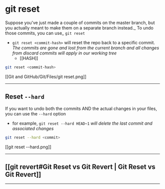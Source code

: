 # git reset

Suppose you've just made a couple of commits on the master branch, but you actually meant to make them on a separate branch instead._ To undo those commits, you can use_ `git reset`

- `git reset <commit-hash>` will reset the repo back to a specific commit. _The commits are gone and lost from the current branch and all changes from discard commits will apply in our working tree_
  - [[HASH]]

```bash
git reset <commit-hash>
```

[[Git and GitHub/Git/Files/git reset.png]]

---

## Reset `--hard`

If you want to undo both the commits AND the actual changes in your files, you can use the `--hard` option

- for example, `git reset --hard HEAD~1` _will delete the last commit and associated changes_

```bash
git reset --hard <commit>
```

[[git reset --hard.png]]

---

## [[git revert#Git Reset vs Git Revert | Git Reset vs Git Revert]]

---
